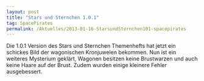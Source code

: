 ```yaml
---
layout: post
title: "Stars und Sternchen 1.0.1"
tag: SpacePirates
permalink: /Aktuelles/2013-01-16-StarsundSternchen101-spacepirates
---
```


<div>
Die 1.0.1 Version des Stars und Sternchen Themenhefts hat jetzt ein schickes Bild der wagonischen Kronjuwelen bekommen. Nun ist ein weiteres Mysterium geklärt, Wagonen besitzen keine Brustwarzen und auch keine Haare auf der Brust. Zudem wurden einige kleinere Fehler ausgebessert.

</div>
